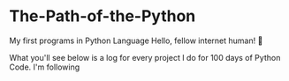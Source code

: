 # The-Path-of-the-Python
My first programs in Python Language 
Hello, fellow internet human! 👋

What you'll see below is a log for every project I do for 100 days of Python Code. I'm following 
